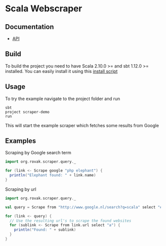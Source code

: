 Scala Webscraper
================

## Documentation

- [API](http://ci.razko.nl/job/WebsiteScraper/Documentation/index.html)

## Build

To build the project you need to have Scala 2.10.0 >= and sbt 1.12.0 >= installed. 
You can easily install it using this [install script](~/eclipse_scala/workspace/webscraper)

## Usage

To try the example navigate to the project folder and run

```
sbt
project scraper-demo
run
```

This will start the example scraper which fetches some results from Google

## Examples

Scraping by Google search term

```scala
import org.rovak.scraper.query._

for (link <- Scrape google "php elephant") {
  println("Elephant found: " + link.name)
}
```

Scraping by url

```scala
import org.rovak.scraper.query._

val query = Scrape from "http://www.google.nl/search?q=scala" select "#res li.g h3.r a"

for (link <- query) {
  // Use the resulting url's to scrape the found websites
  for (sublink <- Scrape from link.url select "a") {
    println("Found: " + sublink)
  }
}
```
